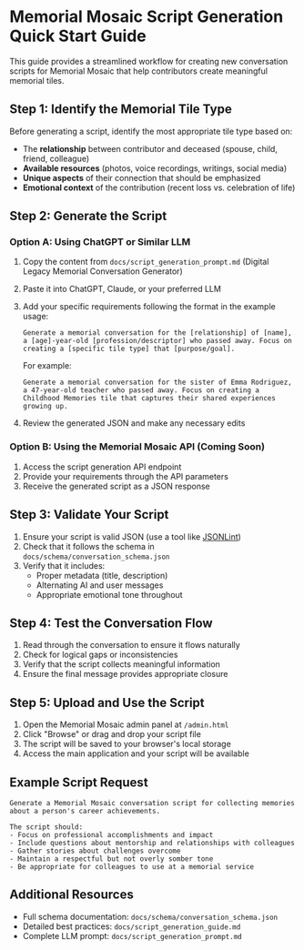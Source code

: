 # Memorial Mosaic Script Generation Quick Start Guide

This guide provides a streamlined workflow for creating new conversation scripts for Memorial Mosaic that help contributors create meaningful memorial tiles.

## Step 1: Identify the Memorial Tile Type

Before generating a script, identify the most appropriate tile type based on:
- The **relationship** between contributor and deceased (spouse, child, friend, colleague)
- **Available resources** (photos, voice recordings, writings, social media)
- **Unique aspects** of their connection that should be emphasized
- **Emotional context** of the contribution (recent loss vs. celebration of life)

## Step 2: Generate the Script

### Option A: Using ChatGPT or Similar LLM

1. Copy the content from `docs/script_generation_prompt.md` (Digital Legacy Memorial Conversation Generator)
2. Paste it into ChatGPT, Claude, or your preferred LLM
3. Add your specific requirements following the format in the example usage:
   ```
   Generate a memorial conversation for the [relationship] of [name], a [age]-year-old [profession/descriptor] who passed away. Focus on creating a [specific tile type] that [purpose/goal].
   ```

   For example:
   ```
   Generate a memorial conversation for the sister of Emma Rodriguez, a 47-year-old teacher who passed away. Focus on creating a Childhood Memories tile that captures their shared experiences growing up.
   ```
4. Review the generated JSON and make any necessary edits

### Option B: Using the Memorial Mosaic API (Coming Soon)

1. Access the script generation API endpoint
2. Provide your requirements through the API parameters
3. Receive the generated script as a JSON response

## Step 3: Validate Your Script

1. Ensure your script is valid JSON (use a tool like [JSONLint](https://jsonlint.com/))
2. Check that it follows the schema in `docs/schema/conversation_schema.json`
3. Verify that it includes:
   - Proper metadata (title, description)
   - Alternating AI and user messages
   - Appropriate emotional tone throughout

## Step 4: Test the Conversation Flow

1. Read through the conversation to ensure it flows naturally
2. Check for logical gaps or inconsistencies
3. Verify that the script collects meaningful information
4. Ensure the final message provides appropriate closure

## Step 5: Upload and Use the Script

1. Open the Memorial Mosaic admin panel at `/admin.html`
2. Click "Browse" or drag and drop your script file
3. The script will be saved to your browser's local storage
4. Access the main application and your script will be available

## Example Script Request

```
Generate a Memorial Mosaic conversation script for collecting memories about a person's career achievements.

The script should:
- Focus on professional accomplishments and impact
- Include questions about mentorship and relationships with colleagues
- Gather stories about challenges overcome
- Maintain a respectful but not overly somber tone
- Be appropriate for colleagues to use at a memorial service
```

## Additional Resources

- Full schema documentation: `docs/schema/conversation_schema.json`
- Detailed best practices: `docs/script_generation_guide.md`
- Complete LLM prompt: `docs/script_generation_prompt.md`
